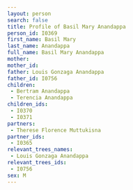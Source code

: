 ```yaml
---
layout: person
search: false
title: Profile of Basil Mary Anandappa
person_id: I0369
first_name: Basil Mary
last_name: Anandappa
full_name: Basil Mary Anandappa
mother: 
mother_id: 
father: Louis Gonzaga Anandappa
father_id: I0756
children:
 - Bertram Anandappa
 - Terencia Anandappa
children_ids:
 - I0370
 - I0371
partners:
 - Therese Florence Muttukisna
partner_ids:
 - I0365
relevant_trees_names:
 - Louis Gonzaga Anandappa
relevant_trees_ids:
 - I0756
sex: M
---
```


